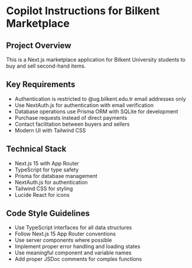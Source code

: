 # Copilot Instructions for Bilkent Marketplace

<!-- Use this file to provide workspace-specific custom instructions to Copilot. For more details, visit https://code.visualstudio.com/docs/copilot/copilot-customization#_use-a-githubcopilotinstructionsmd-file -->

## Project Overview
This is a Next.js marketplace application for Bilkent University students to buy and sell second-hand items.

## Key Requirements
- Authentication is restricted to @ug.bilkent.edu.tr email addresses only
- Use NextAuth.js for authentication with email verification
- Database operations use Prisma ORM with SQLite for development
- Purchase requests instead of direct payments
- Contact facilitation between buyers and sellers
- Modern UI with Tailwind CSS

## Technical Stack
- Next.js 15 with App Router
- TypeScript for type safety
- Prisma for database management
- NextAuth.js for authentication
- Tailwind CSS for styling
- Lucide React for icons

## Code Style Guidelines
- Use TypeScript interfaces for all data structures
- Follow Next.js 15 App Router conventions
- Use server components where possible
- Implement proper error handling and loading states
- Use meaningful component and variable names
- Add proper JSDoc comments for complex functions
